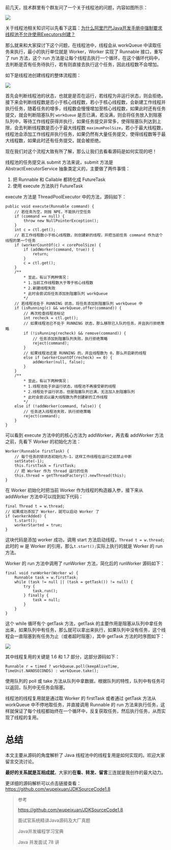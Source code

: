 前几天，技术群里有个群友问了一个关于线程池的问题，内容如图所示：

![](https://img-blog.csdnimg.cn/20200614214310802.jpg)

关于线程池相关知识可以先看下这篇：[为什么阿里巴巴Java开发手册中强制要求线程池不允许使用Executors创建？](https://mp.weixin.qq.com/s/scy1LEDC9_8j263BDtJerQ)

那么就来和大家探讨下这个问题，在线程池中，线程会从 workQueue 中读取任务来执行，最小的执行单位就是 Worker，Worker 实现了 Runnable 接口，重写了 run 方法，这个 run 方法是让每个线程去执行一个循环，在这个循环代码中，去判断是否有任务待执行，若有则直接去执行这个任务，因此线程数不会增加。

如下是线程池创建线程的整体流程图：

![](https://img-blog.csdnimg.cn/20200614223220216.png)

首先会判断线程池的状态，也就是是否在运行，若线程为非运行状态，则会拒绝。接下来会判断线程数是否小于核心线程数，若小于核心线程数，会新建工作线程并执行任务，随着任务的增多，线程数会慢慢增加至核心线程数，如果此时还有任务提交，就会判断阻塞队列 `workQueue` 是否已满，若没满，则会将任务放入到阻塞队列中，等待工作线程获得并执行，如果任务提交非常多，使得阻塞队列达到上限，会去判断线程数是否小于最大线程数 `maximumPoolSize`，若小于最大线程数，线程池会添加工作线程并执行任务，如果仍然有大量任务提交，使得线程数等于最大线程数，如果此时还有任务提交，就会被拒绝。

现在我们对这个流程大致有所了解，那么让我们去看看源码是如何实现的吧！

线程池的任务提交从 submit 方法来说，submit 方法是 AbstractExecutorService 抽象类定义的，主要做了两件事情：

1. 把 Runnable 和 Callable 都转化成 FutureTask
2. 使用 execute 方法执行 FutureTask

execute 方法是 ThreadPoolExecutor 中的方法，源码如下：

```
public void execute(Runnable command) {
    // 若任务为空，则抛 NPE，不能执行空任务
    if (command == null) {
        throw new NullPointerException();
    }
    int c = ctl.get();
    // 若工作线程数小于核心线程数，则创建新的线程，并把当前任务 command 作为这个线程的第一个任务
    if (workerCountOf(c) < corePoolSize) {
        if (addWorker(command, true)) {
            return;
        }
        c = ctl.get();
    }
    /**
        * 至此，有以下两种情况：
        * 1.当前工作线程数大于等于核心线程数
        * 2.新建线程失败
        * 此时会尝试将任务添加到阻塞队列 workQueue
        */
    // 若线程池处于 RUNNING 状态，将任务添加到阻塞队列 workQueue 中
    if (isRunning(c) && workQueue.offer(command)) {
        // 再次检查线程池标记
        int recheck = ctl.get();
        // 如果线程池已不处于 RUNNING 状态，那么移除已入队的任务，并且执行拒绝策略
        if (!isRunning(recheck) && remove(command)) {
            // 任务添加到阻塞队列失败，执行拒绝策略
            reject(command);
        }
        // 如果线程池还是 RUNNING 的，并且线程数为 0，那么开启新的线程
        else if (workerCountOf(recheck) == 0) {
            addWorker(null, false);
        }
    }
    /**
        * 至此，有以下两种情况：
        * 1.线程池处于非运行状态，线程池不再接受新的线程
        * 2.线程处于运行状态，但是阻塞队列已满，无法加入到阻塞队列
        * 此时会尝试以最大线程数为界创建新的工作线程
        */
    else if (!addWorker(command, false)) {
        // 任务进入线程池失败，执行拒绝策略
        reject(command);
    }
}
```

可以看到 execute 方法中的的核心方法为 addWorker，再去看 addWorker 方法之前，先看下 Worker 的初始化方法：

```
Worker(Runnable firstTask) {
    // 每个任务的锁状态初始化为-1，这样工作线程在运行之前禁止中断
    setState(-1);
    this.firstTask = firstTask;
    // 把 Worker 作为 thread 运行的任务
    this.thread = getThreadFactory().newThread(this);
}
```

在 Worker 初始化时把当前 Worker 作为线程的构造器入参，接下来从 addWorker 方法中可以找到如下代码：

```
final Thread t = w.thread;
// 如果成功添加了 Worker，就可以启动 Worker 了
if (workerAdded) {
    t.start();
    workerStarted = true;
}
```

这块代码是添加 worker 成功，调用 start 方法启动线程，`Thread t = w.thread;` 此时的 w 是 Worker 的引用，那么`t.start();`实际上执行的就是 Worker 的 run 方法。

Worker 的 run 方法中调用了 runWorker 方法，简化后的 runWorker 源码如下：

```
final void runWorker(Worker w) {
    Runnable task = w.firstTask;
    while (task != null || (task = getTask()) != null) {
        try {
            task.run();
        } finally {
            task = null;
        }
    }
}
```

这个 while 循环有个 getTask 方法，getTask 的主要作用是阻塞从队列中拿任务出来，如果队列中有任务，那么就可以拿出来执行，如果队列中没有任务，这个线程会一直阻塞到有任务为止（或者超时阻塞），其中 getTask 方法的时序图如下：

![](https://img-blog.csdnimg.cn/20200615005233866.png)

其中线程复用的关键是 1.6 和 1.7 部分，这部分源码如下：

```
Runnable r = timed ? workQueue.poll(keepAliveTime, TimeUnit.NANOSECONDS) : workQueue.take();
```

使用队列的 poll 或 take 方法从队列中拿数据，根据队列的特性，队列中有任务可以返回，队列中无任务会阻塞。

线程池的线程复用就是通过取 Worker 的 firstTask 或者通过 getTask 方法从 workQueue 中不停地取任务，并直接调用 Runnable 的 run 方法来执行任务，这样就保证了每个线程都始终在一个循环中，反复获取任务，然后执行任务，从而实现了线程的复用。

# 总结

本文主要从源码的角度解析了 Java 线程池中的线程复用是如何实现的。欢迎大家留言交流讨论。

**最好的关系就是互相成就**，大家的**在看、转发、留言**三连就是我创作的最大动力。

更详细的源码解析可以点击链接查看：https://github.com/wupeixuan/JDKSourceCode1.8

> 参考
>
> https://github.com/wupeixuan/JDKSourceCode1.8
>
> 面试官系统精讲Java源码及大厂真题
>
> Java并发编程学习宝典
>
> Java 并发面试 78 讲